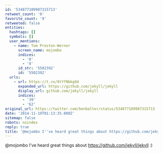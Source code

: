 ```yaml
---
id: '534877109987315713'
retweet_count: '0'
favorite_count: '9'
retweeted: false
entities:
  hashtags: []
  symbols: []
  user_mentions:
    - name: Tom Preston-Werner
      screen_name: mojombo
      indices:
        - '0'
        - '8'
      id_str: '5502392'
      id: '5502392'
  urls:
    - url: https://t.co/9tYfNbkg94
      expanded_url: https://github.com/jekyll/jekyll
      display_url: github.com/jekyll/jekyll
      indices:
        - '39'
        - '62'
original_url: https://twitter.com/benbalter/status/534877109987315713
date: '2014-11-19T01:13:35.000Z'
sitemap: false
robots: noindex
reply: true
title: '@mojombo I''ve heard great things about https://github.com/jekyll/jekyll :)'
---
```


@mojombo I've heard great things about https://github.com/jekyll/jekyll :)